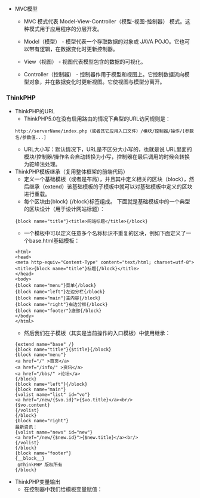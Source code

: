 - MVC模型
	- MVC 模式代表 Model-View-Controller（模型-视图-控制器） 模式。这种模式用于应用程序的分层开发。

	- Model（模型） - 模型代表一个存取数据的对象或 JAVA POJO。它也可以带有逻辑，在数据变化时更新控制器。
	- View（视图） - 视图代表模型包含的数据的可视化。
	- Controller（控制器） - 控制器作用于模型和视图上。它控制数据流向模型对象，并在数据变化时更新视图。它使视图与模型分离开。
### ThinkPHP
- ThinkPHP的URL
	- ThinkPHP5.0在没有启用路由的情况下典型的URL访问规则是：
	```
	http://serverName/index.php（或者其它应用入口文件）/模块/控制器/操作/[参数名/参数值...]
	```
	- URL大小写：默认情况下，URL是不区分大小写的，也就是说 URL里面的模块/控制器/操作名会自动转换为小写，控制器在最后调用的时候会转换为驼峰法处理。
- ThinkPHP模板继承（复用整体框架的前端代码）
	- 定义一个基础模板（或者是布局），并且其中定义相关的区块（block），然后继承（extend）该基础模板的子模板中就可以对基础模板中定义的区块进行重载。
	- 每个区块由{block} {/block}标签组成。 下面就是基础模板中的一个典型的区块设计（用于设计网站标题）：
	```
	{block name="title"}<title>网站标题</title>{/block}
	```
	- 一个模板中可以定义任意多个名称标识不重复的区块，例如下面定义了一个base.html基础模板：
	```
	<html>
	<head>
	<meta http-equiv="Content-Type" content="text/html; charset=utf-8">
	<title>{block name="title"}标题{/block}</title>
	</head>
	<body>
	{block name="menu"}菜单{/block}
	{block name="left"}左边分栏{/block}
	{block name="main"}主内容{/block}
	{block name="right"}右边分栏{/block}
	{block name="footer"}底部{/block}
	</body>
	</html>
	```
	- 然后我们在子模板（其实是当前操作的入口模板）中使用继承：
	```
	{extend name="base" /}
	{block name="title"}{$title}{/block}
	{block name="menu"}
	<a href="/" >首页</a>
	<a href="/info/" >资讯</a>
	<a href="/bbs/" >论坛</a>
	{/block}
	{block name="left"}{/block}
	{block name="main"}
	{volist name="list" id="vo"}
	<a href="/new/{$vo.id}">{$vo.title}</a><br/>
 	{$vo.content}
	{/volist}
	{/block}
	{block name="right"}
 	最新资讯：
	{volist name="news" id="new"}
	<a href="/new/{$new.id}">{$new.title}</a><br/>
	{/volist}
	{/block}
	{block name="footer"}
	{__block__}
	 @ThinkPHP 版权所有
	{/block}
	```
- ThinkPHP变量输出
	- 在控制器中我们给模板变量赋值：
	```
	